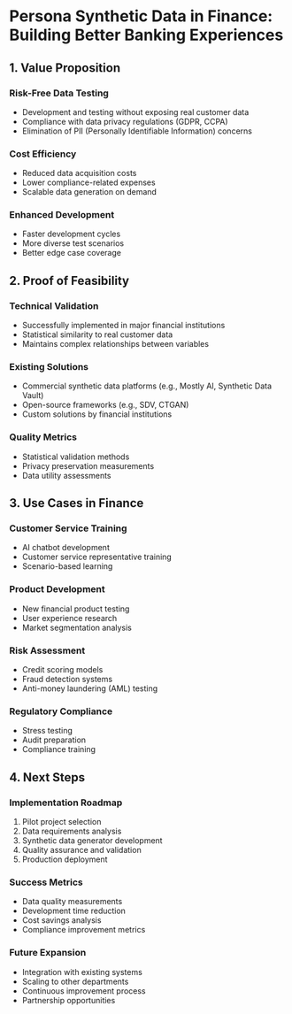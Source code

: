 # Persona Synthetic Data in Finance: Building Better Banking Experiences

## 1. Value Proposition

### Risk-Free Data Testing
- Development and testing without exposing real customer data
- Compliance with data privacy regulations (GDPR, CCPA)
- Elimination of PII (Personally Identifiable Information) concerns

### Cost Efficiency
- Reduced data acquisition costs
- Lower compliance-related expenses
- Scalable data generation on demand

### Enhanced Development
- Faster development cycles
- More diverse test scenarios
- Better edge case coverage

## 2. Proof of Feasibility

### Technical Validation
- Successfully implemented in major financial institutions
- Statistical similarity to real customer data
- Maintains complex relationships between variables

### Existing Solutions
- Commercial synthetic data platforms (e.g., Mostly AI, Synthetic Data Vault)
- Open-source frameworks (e.g., SDV, CTGAN)
- Custom solutions by financial institutions

### Quality Metrics
- Statistical validation methods
- Privacy preservation measurements
- Data utility assessments

## 3. Use Cases in Finance

### Customer Service Training
- AI chatbot development
- Customer service representative training
- Scenario-based learning

### Product Development
- New financial product testing
- User experience research
- Market segmentation analysis

### Risk Assessment
- Credit scoring models
- Fraud detection systems
- Anti-money laundering (AML) testing

### Regulatory Compliance
- Stress testing
- Audit preparation
- Compliance training

## 4. Next Steps

### Implementation Roadmap
1. Pilot project selection
2. Data requirements analysis
3. Synthetic data generator development
4. Quality assurance and validation
5. Production deployment

### Success Metrics
- Data quality measurements
- Development time reduction
- Cost savings analysis
- Compliance improvement metrics

### Future Expansion
- Integration with existing systems
- Scaling to other departments
- Continuous improvement process
- Partnership opportunities